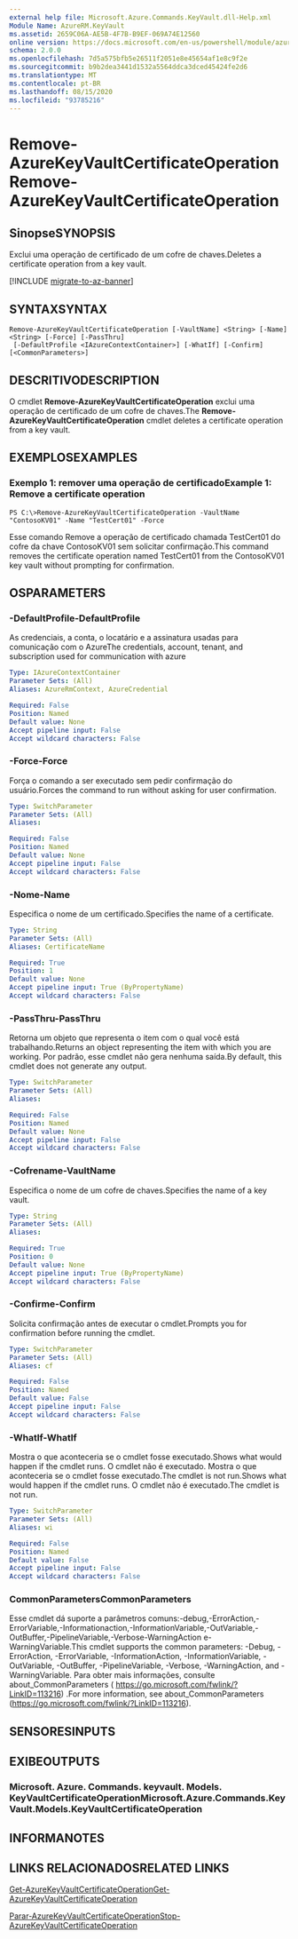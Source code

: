 ```yaml
---
external help file: Microsoft.Azure.Commands.KeyVault.dll-Help.xml
Module Name: AzureRM.KeyVault
ms.assetid: 2659C06A-AE5B-4F7B-B9EF-069A74E12560
online version: https://docs.microsoft.com/en-us/powershell/module/azurerm.keyvault/remove-azurekeyvaultcertificateoperation
schema: 2.0.0
ms.openlocfilehash: 7d5a575bfb5e26511f2051e8e45654af1e8c9f2e
ms.sourcegitcommit: b9b2dea3441d1532a5564ddca3dced45424fe2d6
ms.translationtype: MT
ms.contentlocale: pt-BR
ms.lasthandoff: 08/15/2020
ms.locfileid: "93785216"
---
```

# <span data-ttu-id="85e9c-101">Remove-AzureKeyVaultCertificateOperation</span><span class="sxs-lookup"><span data-stu-id="85e9c-101">Remove-AzureKeyVaultCertificateOperation</span></span>

## <span data-ttu-id="85e9c-102">Sinopse</span><span class="sxs-lookup"><span data-stu-id="85e9c-102">SYNOPSIS</span></span>
<span data-ttu-id="85e9c-103">Exclui uma operação de certificado de um cofre de chaves.</span><span class="sxs-lookup"><span data-stu-id="85e9c-103">Deletes a certificate operation from a key vault.</span></span>

[!INCLUDE [migrate-to-az-banner](../../includes/migrate-to-az-banner.md)]

## <span data-ttu-id="85e9c-104">SYNTAX</span><span class="sxs-lookup"><span data-stu-id="85e9c-104">SYNTAX</span></span>

```
Remove-AzureKeyVaultCertificateOperation [-VaultName] <String> [-Name] <String> [-Force] [-PassThru]
 [-DefaultProfile <IAzureContextContainer>] [-WhatIf] [-Confirm] [<CommonParameters>]
```

## <span data-ttu-id="85e9c-105">DESCRITIVO</span><span class="sxs-lookup"><span data-stu-id="85e9c-105">DESCRIPTION</span></span>
<span data-ttu-id="85e9c-106">O cmdlet **Remove-AzureKeyVaultCertificateOperation** exclui uma operação de certificado de um cofre de chaves.</span><span class="sxs-lookup"><span data-stu-id="85e9c-106">The **Remove-AzureKeyVaultCertificateOperation** cmdlet deletes a certificate operation from a key vault.</span></span>

## <span data-ttu-id="85e9c-107">EXEMPLOS</span><span class="sxs-lookup"><span data-stu-id="85e9c-107">EXAMPLES</span></span>

### <span data-ttu-id="85e9c-108">Exemplo 1: remover uma operação de certificado</span><span class="sxs-lookup"><span data-stu-id="85e9c-108">Example 1: Remove a certificate operation</span></span>
```
PS C:\>Remove-AzureKeyVaultCertificateOperation -VaultName "ContosoKV01" -Name "TestCert01" -Force
```

<span data-ttu-id="85e9c-109">Esse comando Remove a operação de certificado chamada TestCert01 do cofre da chave ContosoKV01 sem solicitar confirmação.</span><span class="sxs-lookup"><span data-stu-id="85e9c-109">This command removes the certificate operation named TestCert01 from the ContosoKV01 key vault without prompting for confirmation.</span></span>

## <span data-ttu-id="85e9c-110">OS</span><span class="sxs-lookup"><span data-stu-id="85e9c-110">PARAMETERS</span></span>

### <span data-ttu-id="85e9c-111">-DefaultProfile</span><span class="sxs-lookup"><span data-stu-id="85e9c-111">-DefaultProfile</span></span>
<span data-ttu-id="85e9c-112">As credenciais, a conta, o locatário e a assinatura usadas para comunicação com o Azure</span><span class="sxs-lookup"><span data-stu-id="85e9c-112">The credentials, account, tenant, and subscription used for communication with azure</span></span>

```yaml
Type: IAzureContextContainer
Parameter Sets: (All)
Aliases: AzureRmContext, AzureCredential

Required: False
Position: Named
Default value: None
Accept pipeline input: False
Accept wildcard characters: False
```

### <span data-ttu-id="85e9c-113">-Force</span><span class="sxs-lookup"><span data-stu-id="85e9c-113">-Force</span></span>
<span data-ttu-id="85e9c-114">Força o comando a ser executado sem pedir confirmação do usuário.</span><span class="sxs-lookup"><span data-stu-id="85e9c-114">Forces the command to run without asking for user confirmation.</span></span>

```yaml
Type: SwitchParameter
Parameter Sets: (All)
Aliases: 

Required: False
Position: Named
Default value: None
Accept pipeline input: False
Accept wildcard characters: False
```

### <span data-ttu-id="85e9c-115">-Nome</span><span class="sxs-lookup"><span data-stu-id="85e9c-115">-Name</span></span>
<span data-ttu-id="85e9c-116">Especifica o nome de um certificado.</span><span class="sxs-lookup"><span data-stu-id="85e9c-116">Specifies the name of a certificate.</span></span>

```yaml
Type: String
Parameter Sets: (All)
Aliases: CertificateName

Required: True
Position: 1
Default value: None
Accept pipeline input: True (ByPropertyName)
Accept wildcard characters: False
```

### <span data-ttu-id="85e9c-117">-PassThru</span><span class="sxs-lookup"><span data-stu-id="85e9c-117">-PassThru</span></span>
<span data-ttu-id="85e9c-118">Retorna um objeto que representa o item com o qual você está trabalhando.</span><span class="sxs-lookup"><span data-stu-id="85e9c-118">Returns an object representing the item with which you are working.</span></span>
<span data-ttu-id="85e9c-119">Por padrão, esse cmdlet não gera nenhuma saída.</span><span class="sxs-lookup"><span data-stu-id="85e9c-119">By default, this cmdlet does not generate any output.</span></span>

```yaml
Type: SwitchParameter
Parameter Sets: (All)
Aliases: 

Required: False
Position: Named
Default value: None
Accept pipeline input: False
Accept wildcard characters: False
```

### <span data-ttu-id="85e9c-120">-Cofrename</span><span class="sxs-lookup"><span data-stu-id="85e9c-120">-VaultName</span></span>
<span data-ttu-id="85e9c-121">Especifica o nome de um cofre de chaves.</span><span class="sxs-lookup"><span data-stu-id="85e9c-121">Specifies the name of a key vault.</span></span>

```yaml
Type: String
Parameter Sets: (All)
Aliases: 

Required: True
Position: 0
Default value: None
Accept pipeline input: True (ByPropertyName)
Accept wildcard characters: False
```

### <span data-ttu-id="85e9c-122">-Confirme</span><span class="sxs-lookup"><span data-stu-id="85e9c-122">-Confirm</span></span>
<span data-ttu-id="85e9c-123">Solicita confirmação antes de executar o cmdlet.</span><span class="sxs-lookup"><span data-stu-id="85e9c-123">Prompts you for confirmation before running the cmdlet.</span></span>

```yaml
Type: SwitchParameter
Parameter Sets: (All)
Aliases: cf

Required: False
Position: Named
Default value: False
Accept pipeline input: False
Accept wildcard characters: False
```

### <span data-ttu-id="85e9c-124">-WhatIf</span><span class="sxs-lookup"><span data-stu-id="85e9c-124">-WhatIf</span></span>
<span data-ttu-id="85e9c-125">Mostra o que aconteceria se o cmdlet fosse executado.</span><span class="sxs-lookup"><span data-stu-id="85e9c-125">Shows what would happen if the cmdlet runs.</span></span>
<span data-ttu-id="85e9c-126">O cmdlet não é executado. Mostra o que aconteceria se o cmdlet fosse executado.</span><span class="sxs-lookup"><span data-stu-id="85e9c-126">The cmdlet is not run.Shows what would happen if the cmdlet runs.</span></span>
<span data-ttu-id="85e9c-127">O cmdlet não é executado.</span><span class="sxs-lookup"><span data-stu-id="85e9c-127">The cmdlet is not run.</span></span>

```yaml
Type: SwitchParameter
Parameter Sets: (All)
Aliases: wi

Required: False
Position: Named
Default value: False
Accept pipeline input: False
Accept wildcard characters: False
```

### <span data-ttu-id="85e9c-128">CommonParameters</span><span class="sxs-lookup"><span data-stu-id="85e9c-128">CommonParameters</span></span>
<span data-ttu-id="85e9c-129">Esse cmdlet dá suporte a parâmetros comuns:-debug,-ErrorAction,-ErrorVariable,-Informationaction,-InformationVariable,-OutVariable,-OutBuffer,-PipelineVariable,-Verbose-WarningAction e-WarningVariable.</span><span class="sxs-lookup"><span data-stu-id="85e9c-129">This cmdlet supports the common parameters: -Debug, -ErrorAction, -ErrorVariable, -InformationAction, -InformationVariable, -OutVariable, -OutBuffer, -PipelineVariable, -Verbose, -WarningAction, and -WarningVariable.</span></span> <span data-ttu-id="85e9c-130">Para obter mais informações, consulte about_CommonParameters ( https://go.microsoft.com/fwlink/?LinkID=113216) .</span><span class="sxs-lookup"><span data-stu-id="85e9c-130">For more information, see about_CommonParameters (https://go.microsoft.com/fwlink/?LinkID=113216).</span></span>

## <span data-ttu-id="85e9c-131">SENSORES</span><span class="sxs-lookup"><span data-stu-id="85e9c-131">INPUTS</span></span>

## <span data-ttu-id="85e9c-132">EXIBE</span><span class="sxs-lookup"><span data-stu-id="85e9c-132">OUTPUTS</span></span>

### <span data-ttu-id="85e9c-133">Microsoft. Azure. Commands. keyvault. Models. KeyVaultCertificateOperation</span><span class="sxs-lookup"><span data-stu-id="85e9c-133">Microsoft.Azure.Commands.KeyVault.Models.KeyVaultCertificateOperation</span></span>

## <span data-ttu-id="85e9c-134">INFORMA</span><span class="sxs-lookup"><span data-stu-id="85e9c-134">NOTES</span></span>

## <span data-ttu-id="85e9c-135">LINKS RELACIONADOS</span><span class="sxs-lookup"><span data-stu-id="85e9c-135">RELATED LINKS</span></span>

[<span data-ttu-id="85e9c-136">Get-AzureKeyVaultCertificateOperation</span><span class="sxs-lookup"><span data-stu-id="85e9c-136">Get-AzureKeyVaultCertificateOperation</span></span>](./Get-AzureKeyVaultCertificateOperation.md)

[<span data-ttu-id="85e9c-137">Parar-AzureKeyVaultCertificateOperation</span><span class="sxs-lookup"><span data-stu-id="85e9c-137">Stop-AzureKeyVaultCertificateOperation</span></span>](./Stop-AzureKeyVaultCertificateOperation.md)

